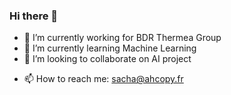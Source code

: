 ### Hi there 👋

<!--
**sachaalidadi/sachaalidadi** is a ✨ _special_ ✨ repository because its `README.md` (this file) appears on your GitHub profile.

Here are some ideas to get you started:


-->
- 🔭 I’m currently working for BDR Thermea Group
- 🌱 I’m currently learning Machine Learning
- 👯 I’m looking to collaborate on AI project
<!-- - 💬 Ask me about Cold email copywriting -->
- 📫 How to reach me: sacha@ahcopy.fr
